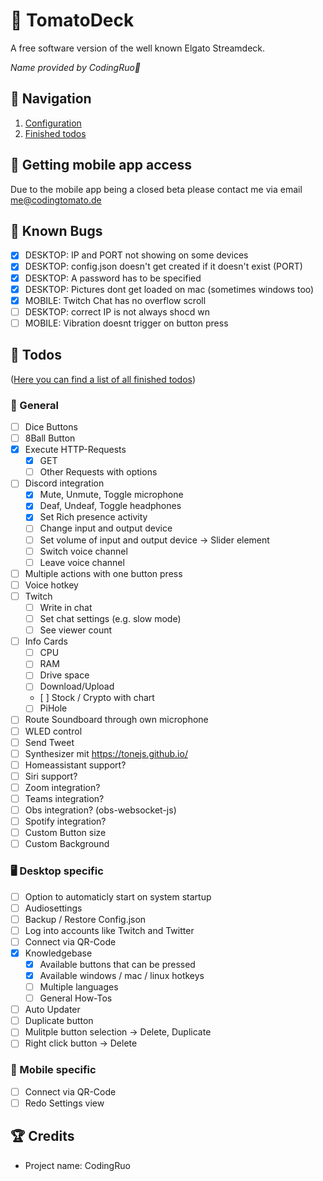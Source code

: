 # 🍅 TomatoDeck
A free software version of the well known Elgato Streamdeck.

*Name provided by CodingRuo💙*

## 🥝 Navigation
1. [Configuration](docs/configuration.md)
2. [Finished todos](docs/finished_todos.md)

## 🥥 Getting mobile app access
Due to the mobile app being a closed beta please contact me via email [me@codingtomato.de](mailto:me@codingtomato.de)

## 🐞 Known Bugs
- [x] DESKTOP: IP and PORT not showing on some devices
- [x] DESKTOP: config.json doesn't get created if it doesn't exist (PORT)
- [x] DESKTOP: A password has to be specified
- [x] DESKTOP: Pictures dont get loaded on mac (sometimes windows too)
- [x] MOBILE: Twitch Chat has no overflow scroll
- [ ] DESKTOP: correct IP is not always shocd wn
- [ ] MOBILE: Vibration doesnt trigger on button press

## 💪 Todos
([Here you can find a list of all finished todos](docs/finished_todos.md))
### 📄 General
- [ ] Dice Buttons
- [ ] 8Ball Button
- [x] Execute HTTP-Requests
  - [x] GET
  - [ ] Other Requests with options
- [ ] Discord integration
  - [x] Mute, Unmute, Toggle microphone
  - [x] Deaf, Undeaf, Toggle headphones
  - [x] Set Rich presence activity
  - [ ] Change input and output device
  - [ ] Set volume of input and output device -> Slider element
  - [ ] Switch voice channel
  - [ ] Leave voice channel
- [ ] Multiple actions with one button press
- [ ] Voice hotkey
- [ ] Twitch
  - [ ] Write in chat
  - [ ] Set chat settings (e.g. slow mode)
  - [ ] See viewer count
- [ ] Info Cards
  - [ ] CPU
  - [ ] RAM
  - [ ] Drive space
  - [ ] Download/Upload
  - [ ] Stock / Crypto with chart
  - [ ] PiHole
- [ ] Route Soundboard through own microphone
- [ ] WLED control
- [ ] Send Tweet
- [ ] Synthesizer mit https://tonejs.github.io/
- [ ] Homeassistant support?
- [ ] Siri support?
- [ ] Zoom integration?
- [ ] Teams integration?
- [ ] Obs integration? (obs-websocket-js)
- [ ] Spotify integration?
- [ ] Custom Button size
- [ ] Custom Background

### 🖥️ Desktop specific
- [ ] Option to automaticly start on system startup
- [ ] Audiosettings
- [ ] Backup / Restore Config.json
- [ ] Log into accounts like Twitch and Twitter
- [ ] Connect via QR-Code
- [x] Knowledgebase
  - [x] Available buttons that can be pressed
  - [x] Available windows / mac / linux hotkeys
  - [ ] Multiple languages
  - [ ] General How-Tos
- [ ] Auto Updater
- [ ] Duplicate button
- [ ] Mulitple button selection -> Delete, Duplicate
- [ ] Right click button -> Delete

### 📱 Mobile specific
- [ ] Connect via QR-Code
- [ ] Redo Settings view

## 🏆 Credits
- Project name: CodingRuo
